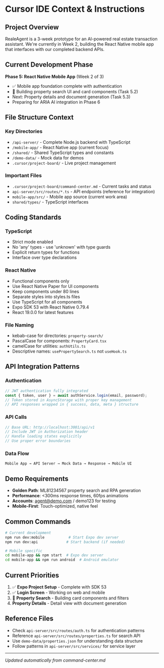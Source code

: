 # Cursor IDE Context & Instructions

## Project Overview
RealeAgent is a 3-week prototype for an AI-powered real estate transaction assistant. We're currently in Week 2, building the React Native mobile app that interfaces with our completed backend APIs.

## Current Development Phase
**Phase 5: React Native Mobile App** (Week 2 of 3)
- ✅ Mobile app foundation complete with authentication
- 🔄 Building property search UI and card components (Task 5.2)
- Next: Property details and document generation (Task 5.3)
- Preparing for ARIA AI integration in Phase 6

## File Structure Context

### Key Directories
- `/api-server/` - Complete Node.js backend with TypeScript
- `/mobile-app/` - React Native app (current focus)
- `/shared/` - Shared TypeScript types and constants
- `/demo-data/` - Mock data for demos
- `.cursor/project-board/` - Live project management

### Important Files
- `.cursor/project-board/command-center.md` - Current tasks and status
- `api-server/src/routes/*.ts` - API endpoints (reference for integration)
- `mobile-app/src/` - Mobile app source (current work area)
- `shared/types/` - TypeScript interfaces

## Coding Standards

### TypeScript
- Strict mode enabled
- No 'any' types - use 'unknown' with type guards
- Explicit return types for functions
- Interface over type declarations

### React Native
- Functional components only
- Use React Native Paper for UI components
- Keep components under 80 lines
- Separate styles into styles.ts files
- Use TypeScript for all components
- Expo SDK 53 with React Native 0.79.4
- React 19.0.0 for latest features

### File Naming
- kebab-case for directories: `property-search/`
- PascalCase for components: `PropertyCard.tsx`
- camelCase for utilities: `authUtils.ts`
- Descriptive names: `usePropertySearch.ts` not `useHook.ts`

## API Integration Patterns

### Authentication
```typescript
// JWT authentication fully integrated
const { token, user } = await authService.login(email, password);
// Token stored in AsyncStorage with proper key management
// API responses wrapped in { success, data, meta } structure
```

### API Calls
```typescript
// Base URL: http://localhost:3001/api/v1
// Include JWT in Authorization header
// Handle loading states explicitly
// Use proper error boundaries
```

### Data Flow
```
Mobile App → API Server → Mock Data → Response → Mobile UI
```

## Demo Requirements
- **Golden Path**: ML81234567 property search and RPA generation
- **Performance**: <300ms response times, 60fps animations
- **Accounts**: agent@demo.com / demo123 for testing
- **Mobile-First**: Touch-optimized, native feel

## Common Commands
```bash
# Current development
npm run dev:mobile           # Start Expo dev server
npm run dev:api             # Start backend (if needed)

# Mobile specific
cd mobile-app && npm start  # Expo dev server
cd mobile-app && npm run android  # Android emulator
```

## Current Priorities
1. ✅ **Expo Project Setup** - Complete with SDK 53
2. ✅ **Login Screen** - Working on web and mobile
3. 🔄 **Property Search** - Building card components and filters
4. **Property Details** - Detail view with document generation

## Reference Files
- Check `api-server/src/routes/auth.ts` for authentication patterns
- Reference `api-server/src/routes/properties.ts` for search API
- Use `demo-data/properties.json` for understanding data structure
- Follow patterns in `api-server/src/services/` for service layer

---
*Updated automatically from command-center.md*
